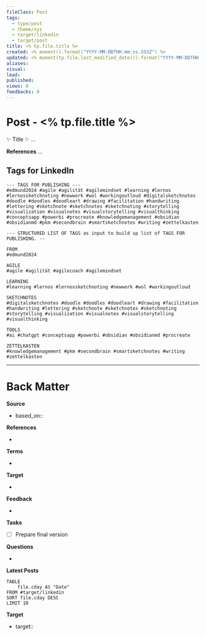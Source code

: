 ```yaml
---
fileClass: Post
tags:
  - type/post
  - theme/xyz
  - target/linkedin
  - target/post
title: <% tp.file.title %>
created: <% moment().format("YYYY-MM-DDTHH:mm:ss.SSSZ") %>
updated: <% moment(tp.file.last_modified_date()).format("YYYY-MM-DDTHH:mm:ss.SSSZ") %>
aliases: 
visual:
lead:
published: 
views: 0
feedbacks: 0
---
```


# Post -  <% tp.file.title %>

<!-- Main content of this story -->
✨ Title ✨
...

**References**
...


## Tags for LinkedIn

```
--- TAGS FOR PUBLISHING ---
#edmund2024 #agile #agilität #agilemindset #learning #lernos #lernossketchnoting #newwork #wol #workingoutloud #digitalsketchnotes #doodle #doodles #doodleart #drawing #facilitation #handwriting #lettering #sketchnote #sketchnotes #sketchnoting #storytelling #visualization #visualnotes #visualstorytelling #visualthinking #conceptsapp #powerbi #procreate #knowledgemanagement #obsidian #obsidianmd #pkm #secondbrain #smartsketchnotes #writing #zettelkasten 
```

```
--- STRUCTURED LIST OF TAGS as input to build up list of TAGS FOR PUBLISHING. --

FROM
#edmund2024

AGILE
#agile #agilität #agilecoach #agilemindset 

LEARNING
#learning #lernos #lernossketchnoting #newwork #wol #workingoutloud 

SKETCHNOTES
#digitalsketchnotes #doodle #doodles #doodleart #drawing #facilitation #handwriting #lettering #sketchnote #sketchnotes #sketchnoting #storytelling #visualization #visualnotes #visualstorytelling #visualthinking

TOOLS
#ai #chatgpt #conceptsapp #powerbi #obsidian #obsidianmd #procreate 

ZETTELKASTEN
#knowledgemanagement #pkm #secondbrain #smartsketchnotes #writing #zettelkasten 
```

---
# Back Matter
**Source**
<!--Always keep a link to the source. -->
- based_on::

**References**
<!-- Links to pages not referenced in the content -->
- 

**Terms**
<!-- Links to definition pages. -->
- 

**Target**
<!-- Link to project note or externaly published content. -->
- 

**Feedback**
<!-- Any critique, ideas or questions from social media or other audience? --> 
- 


**Tasks**
<!-- What remains to be done do get the final version? --> 
- [ ] Prepare final version 


**Questions**
<!-- What remains for you to consider in the draft version? --> 
- 

**Latest Posts**
<!-- Links to chapters from e-book -->

```dataview
TABLE 
	file.cday AS "Date"
FROM #target/linkedin 
SORT file.cday DESC
LIMIT 10
```

**Target**
- target::
